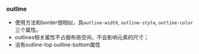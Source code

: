 ### outline

- 使用方法和border很相似，具`outline-width`, `outline-style`, `outline-color`三个属性。
- outlines相关属性不占据布局空间，不会影响元素的尺寸；
- 没有outline-top outline-bottom属性

